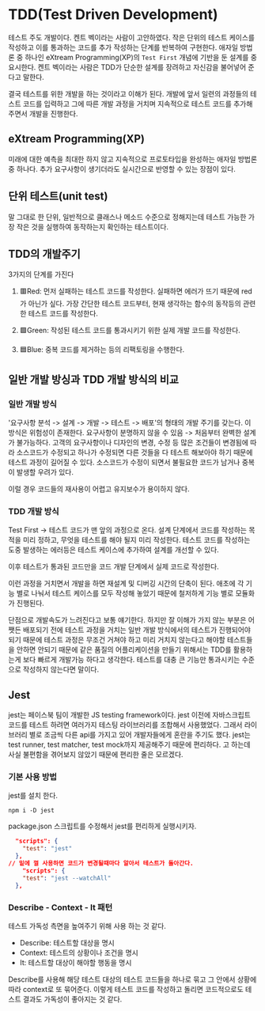 # TDD(Test Driven Development)

테스트 주도 개발이다. 켄트 벡이라는 사람이 고안하였다.
작은 단위의 테스트 케이스를 작성하고 이를 통과하는 코드를 추가 작성하는 단계를 반복하여 구현한다.
애자일 방법론 중 하나인 eXtream Programming(XP)의 `Test First` 개념에 기반을 둔 설계를 중요시한다.
켄트 벡이라는 사람은 TDD가 단순한 설계를 장려하고 자신감을 불어넣어 준다고 말한다.

결국 테스트를 위한 개발을 하는 것이라고 이해가 된다.
개발에 앞서 일련의 과정들의 테스트 코드를 입력하고 그에 따른 개발 과정을 거치며 지속적으로 테스트 코드를 추가해 주면서 개발을 진행한다.

## eXtream Programming(XP)

미래에 대한 예측을 최대한 하지 않고 지속적으로 프로토타입을 완성하는 애자일 방법론 중 하나다.
추가 요구사항이 생기더라도 실시간으로 반영할 수 있는 장점이 있다.

## 단위 테스트(unit test)

말 그대로 한 단위, 일반적으로 클래스나 메소드 수준으로 정해지는데
테스트 가능한 가장 작은 것을 실행하여 동작하는지 확인하는 테스트이다.

## TDD의 개발주기

3가지의 단계를 가진다

1. 🟥Red: 먼저 실패하는 테스트 코드를 작성한다.
실패하면 에러가 뜨기 때문에 red가 아닌가 싶다.
가장 간단한 테스트 코드부터, 현재 생각하는 함수의 동작등의 관련한 테스트 코드를 작성한다.

2. 🟩Green: 작성된 테스트 코드를 통과시키기 위한 실제 개발 코드를 작성한다.

3. 🟦Blue: 중복 코드를 제거하는 등의 리팩토링을 수행한다.

## 일반 개발 방싱과 TDD 개발 방식의 비교

### 일반 개발 방식

'요구사항 분석 -> 설계 -> 개발 -> 테스트 -> 배포'의 형태의 개발 주기를 갖는다.
이 방식은 위험성이 존재한다.
요구사항이 분명하지 않을 수 있음 -> 처음부터 완벽한 설계가 불가능하다.
고객의 요구사항이나 디자인의 변경, 수정 등 많은 조건들이 변경됨에 따라 소스코드가 수정되고
하나가 수정되면 다른 것들을 다 테스트 해보아야 하기 때문에 테스트 과정이 길어질 수 있다.
소스코드가 수정이 되면서 불필요한 코드가 남거나 중복이 발생할 우려가 있다.

이럴 경우 코드들의 재사용이 어렵고 유지보수가 용이하지 않다.

### TDD 개발 방식

Test First -> 테스트 코드가 맨 앞의 과정으로 온다.
설계 단계에서 코드를 작성하는 목적을 미리 정하고, 무엇을 테스트를 해야 될지 미리 작성한다.
테스트 코드를 작성하는 도중 발생하는 에러등은 테스트 케이스에 추가하여 설계를 개선할 수 있다.

이후 테스트가 통과된 코드만을 코드 개발 단계에서 실제 코드로 작성한다.

이런 과정을 거치면서 개발을 하면 재설계 및 디버깅 시간의 단축이 된다.
애초에 각 기능 별로 나눠서 테스트 케이스를 모두 작성해 놓았기 때문에 철저하게 기능 별로 모듈화가 진행된다.

단점으로 개발속도가 느려진다고 보통 얘기한다. 하지만 잘 이해가 가지 않는 부분은 어쨋든 배포되기 전에 테스트 과정을 거치는 일반 개발 방식에서의
테스트가 진행되어야 되기 때문에 테스트 과정은 무조건 거쳐야 하고
미리 거치지 않는다고 해야할 테스트들을 안하면 안되기 때문에
같은 품질의 어플리케이션을 만들기 위해서는 TDD를 활용하는게 보다 빠르게 개발가능 하다고 생각한다.
테스트를 대충 큰 기능만 통과시키는 수준으로 작성하지 않는다면 말이다.

## Jest

jest는 페이스북 팀이 개발한 JS testing framework이다.
jest 이전에 자바스크립트 코드를 테스트 하려면 여러가지 테스팅 라이브러리를 조합해서 사용했었다.
그래서 라이브러리 별로 조금씩 다른 api를 가지고 있어 개발자들에게 혼란을 주기도 했다.
jest는 test runner, test matcher, test mock까지 제공해주기 때문에 편리하다.
고 하는데 사실 불편함을 겪어보지 않았기 때문에 편리한 줄은 모르겠다.

### 기본 사용 방법

jest를 설치 한다.

```shell
npm i -D jest
```

package.json 스크립트를 수정해서 jest를 편리하게 실행시키자.

```json
  "scripts": {
    "test": "jest"
  },
// 밑에 껄 사용하면 코드가 변경될때마다 알아서 테스트가 돌아간다.
    "scripts": {
    "test": "jest --watchAll"
  },
```

### Describe - Context - It 패턴

테스트 가독성 측면을 높여주기 위해 사용 하는 것 같다.

- Describe: 테스트할 대상을 명시
- Context: 테스트의 상황이나 조건을 명시
- It: 테스트할 대상이 해야할 행동을 명시

Describe를 사용해 해당 테스트 대상의 테스트 코드들을 하나로 묶고
그 안에서 상황에 따라 context로 또 묶어준다.
이렇게 테스트 코드를 작성하고 돌리면 코드적으로도 테스트 결과도 가독성이 좋아지는 것 같다.